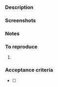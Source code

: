 ### Description

<!-- A clear and concise description of what the issue is about -->

### Screenshots

<!-- Screenshots often say more than words -->

### Notes

<!-- Anything relevant to the issue, eg.: filename of where you suspect the bug is -->

### To reproduce

<!-- If this issue is describing a bug, include some steps to reproduce the behavior -->

1.

### Acceptance criteria

<!-- Include specific criteria without which the task can not be considered done -->

-   [ ]
